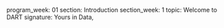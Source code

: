program_week: 01
section: Introduction
section_week: 1
topic: Welcome to DART
signature: Yours in Data,
